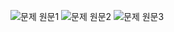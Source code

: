 ![문제 원문1](<description-img/1. 문자열 덧셈 계산기_page-0001.jpg>)
![문제 원문2](<description-img/1. 문자열 덧셈 계산기_page-0002.jpg>)
![문제 원문3](<description-img/1. 문자열 덧셈 계산기_page-0003.jpg>)
